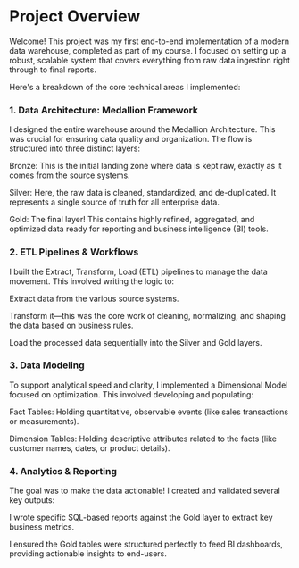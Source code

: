 # Project Overview

Welcome! This project was my first end-to-end implementation of a modern data warehouse, completed as part of my course. I focused on setting up a robust, scalable system that covers everything from raw data ingestion right through to final reports.

Here's a breakdown of the core technical areas I implemented:

### 1. Data Architecture: Medallion Framework

I designed the entire warehouse around the Medallion Architecture. This was crucial for ensuring data quality and organization. The flow is structured into three distinct layers:

Bronze: This is the initial landing zone where data is kept raw, exactly as it comes from the source systems.

Silver: Here, the raw data is cleaned, standardized, and de-duplicated. It represents a single source of truth for all enterprise data.

Gold: The final layer! This contains highly refined, aggregated, and optimized data ready for reporting and business intelligence (BI) tools.

### 2. ETL Pipelines & Workflows

I built the Extract, Transform, Load (ETL) pipelines to manage the data movement. This involved writing the logic to:

Extract data from the various source systems.

Transform it—this was the core work of cleaning, normalizing, and shaping the data based on business rules.

Load the processed data sequentially into the Silver and Gold layers.

### 3. Data Modeling

To support analytical speed and clarity, I implemented a Dimensional Model focused on optimization. This involved developing and populating:

Fact Tables: Holding quantitative, observable events (like sales transactions or measurements).

Dimension Tables: Holding descriptive attributes related to the facts (like customer names, dates, or product details).

### 4. Analytics & Reporting

The goal was to make the data actionable! I created and validated several key outputs:

I wrote specific SQL-based reports against the Gold layer to extract key business metrics.

I ensured the Gold tables were structured perfectly to feed BI dashboards, providing actionable insights to end-users.
